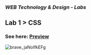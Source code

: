 ### _WEB Technology & Design - Labs_
## Lab 1 > CSS
### See here: [Preview](https://htmlpreview.github.io/?https://github.com/m1RAGE5/WebLabs6/blob/master/Lb1/index.html)
![brave_jaNoIfkEFg](https://github.com/user-attachments/assets/96d155fd-4606-4d25-a412-ac951d0c949e)

